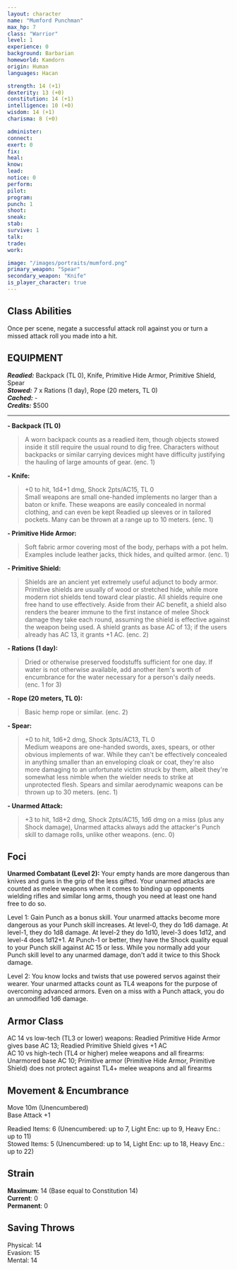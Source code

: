 ```yaml
---
layout: character
name: "Mumford Punchman"
max_hp: 7
class: "Warrior"
level: 1
experience: 0
background: Barbarian
homeworld: Kamdorn
origin: Human
languages: Hacan

strength: 14 (+1)
dexterity: 13 (+0)
constitution: 14 (+1)
intelligence: 10 (+0)
wisdom: 14 (+1)
charisma: 8 (+0)

administer:
connect:
exert: 0
fix: 
heal:
know:
lead:
notice: 0
perform:
pilot:
program:
punch: 1
shoot: 
sneak:
stab:
survive: 1
talk:
trade:
work:

image: "/images/portraits/mumford.png"
primary_weapon: "Spear"
secondary_weapon: "Knife"
is_player_character: true
---
```


## Class Abilities
Once per scene, negate a successful attack roll against you or turn a missed attack roll you made into a hit.

## EQUIPMENT

***Readied:*** Backpack (TL 0), Knife, Primitive Hide Armor, Primitive Shield, Spear  
***Stowed:*** 7 x Rations (1 day), Rope (20 meters, TL 0)  
***Cached:*** -  
***Credits:*** $500  

---

**- Backpack (TL 0)**  
>A worn backpack counts as a readied item, though objects stowed inside it still require the usual round to dig free. Characters without backpacks or similar carrying devices might have difficulty justifying the hauling of large amounts of gear. (enc. 1)

**- Knife:**  
>+0 to hit, 1d4+1 dmg, Shock 2pts/AC15, TL 0  
>Small weapons are small one-handed implements no larger than a baton or knife. These weapons are easily concealed in normal clothing, and can even be kept Readied up sleeves or in tailored pockets. Many can be thrown at a range up to 10 meters. (enc. 1)

**- Primitive Hide Armor:**  
>Soft fabric armor covering most of the body, perhaps with a pot helm. Examples include leather jacks, thick hides, and quilted armor. (enc. 1)

**- Primitive Shield:**  
>Shields are an ancient yet extremely useful adjunct to body armor. Primitive shields are usually of wood or stretched hide, while more modern riot shields tend toward clear plastic. All shields require one free hand to use effectively. Aside from their AC benefit, a shield also renders the bearer immune to the first instance of melee Shock damage they take each round, assuming the shield is effective against the weapon being used. A shield grants as base AC of 13; if the users already has AC 13, it grants +1 AC. (enc. 2)

**- Rations (1 day):**  
>Dried or otherwise preserved foodstuffs sufficient for one day. If water is not otherwise available, add another item's worth of encumbrance for the water necessary for a person's daily needs. (enc. 1 for 3)

**- Rope (20 meters, TL 0):**  
>Basic hemp rope or similar. (enc. 2)

**- Spear:**  
>+0 to hit, 1d6+2 dmg, Shock 3pts/AC13, TL 0  
>Medium weapons are one-handed swords, axes, spears, or other obvious implements of war. While they can't be effectively concealed in anything smaller than an enveloping cloak or coat, they're also more damaging to an unfortunate victim struck by them, albeit they're somewhat less nimble when the wielder needs to strike at unprotected flesh. Spears and similar aerodynamic weapons can be thrown up to 30 meters. (enc. 1)

**- Unarmed Attack:**  
>+3 to hit, 1d8+2 dmg, Shock 2pts/AC15, 1d6 dmg on a miss (plus any Shock damage), Unarmed attacks always add the attacker's Punch skill to damage rolls, unlike other weapons. (enc. 0)

## Foci

**Unarmed Combatant (Level 2):** Your empty hands are more dangerous than knives and guns in the grip of the less gifted. Your unarmed attacks are counted as melee weapons when it comes to binding up opponents wielding rifles and similar long arms, though you need at least one hand free to do so.

Level 1: Gain Punch as a bonus skill. Your unarmed attacks become more dangerous as your Punch skill increases. At level-0, they do 1d6 damage. At level-1, they do 1d8 damage. At level-2 they do 1d10, level-3 does 1d12, and level-4 does 1d12+1. At Punch-1 or better, they have the Shock quality equal to your Punch skill against AC 15 or less. While you normally add your Punch skill level to any unarmed damage, don't add it twice to this Shock damage.

Level 2: You know locks and twists that use powered servos against their wearer. Your unarmed attacks count as TL4 weapons for the purpose of overcoming advanced armors. Even on a miss with a Punch attack, you do an unmodified 1d6 damage.

## Armor Class

AC 14 vs low-tech (TL3 or lower) weapons: Readied Primitive Hide Armor gives base AC 13; Readied Primitive Shield gives +1 AC  
AC 10 vs high-tech (TL4 or higher) melee weapons and all firearms: Unarmored base AC 10; Primitive armor (Primitive Hide Armor, Primitive Shield) does not protect against TL4+ melee weapons and all firearms

## Movement & Encumbrance

Move 10m (Unencumbered)  
Base Attack +1

Readied Items: 6 (Unencumbered: up to 7, Light Enc: up to 9, Heavy Enc.: up to 11)  
Stowed Items: 5 (Unencumbered: up to 14, Light Enc: up to 18, Heavy Enc.: up to 22)

## Strain

**Maximum**: 14 (Base equal to Constitution 14)  
**Current**: 0  
**Permanent**: 0

## Saving Throws

Physical: 14  
Evasion: 15  
Mental: 14
